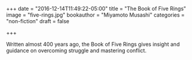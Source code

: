 +++
date = "2016-12-14T11:49:22-05:00"
title = "The Book of Five Rings"
image = "five-rings.jpg"
bookauthor = "Miyamoto Musashi"
categories = "non-fiction"
draft = false

+++

Written almost 400 years ago, the Book of Five Rings gives insight and guidance on overcoming struggle and mastering conflict.


